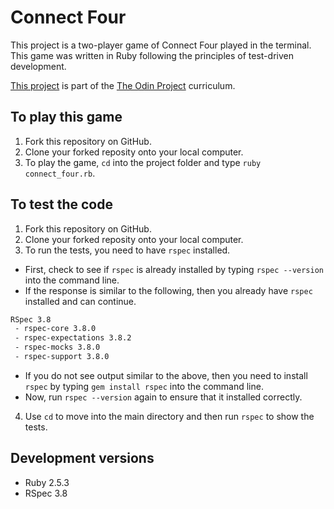 # Connect Four

This project is a two-player game of Connect Four played in the terminal. This game was written in Ruby following the principles of test-driven development.

[This project](https://www.theodinproject.com/courses/ruby-programming/lessons/testing-your-ruby-code?ref=lnav) is part of the [The Odin Project](https://www.theodinproject.com) curriculum.

## To play this game

1. Fork this repository on GitHub.
2. Clone your forked reposity onto your local computer.
3. To play the game, `cd` into the project folder and type `ruby connect_four.rb`.

## To test the code

1. Fork this repository on GitHub.
2. Clone your forked reposity onto your local computer.
3. To run the tests, you need to have `rspec` installed.
  - First, check to see if `rspec` is already installed by typing `rspec --version` into the command line.
  - If the response is similar to the following, then you already have `rspec` installed and can continue.
 ~~~bash
 RSpec 3.8
  - rspec-core 3.8.0
  - rspec-expectations 3.8.2
  - rspec-mocks 3.8.0
  - rspec-support 3.8.0
~~~
  - If you do not see output similar to the above, then you need to install `rspec` by typing `gem install rspec` into the command line.
  - Now, run `rspec --version` again to ensure that it installed correctly.
4. Use `cd` to move into the main directory and then run `rspec` to show the tests.

## Development versions
 - Ruby 2.5.3
 - RSpec 3.8
